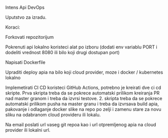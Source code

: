 Intens Api DevOps

Uputstvo za izradu.


Koraci:

Forkovati repozitorijum

Pokrenuti api lokalno koristeci alat po izboru (dodati env variablu PORT i dodeliti vrednost 8080 ili bilo koji drugi dostupan port)

Napisati Dockerfile 

Upraditi deploy apia na bilo koji cloud provider, moze i docker / kubernetes lokalno

Implemetirati CI CD koristeci GitHub Actions, potrebno je kreirati dve ci cd skripte. Prva skripta treba da se pokrece automatski prilikom kreiranja PR nad master granom i treba da izvrsi testove. 2. skripta treba da se pokrece automatski prilikom pusha na master granu i treba da izvrsava build apia, pakovanje i odlaganje docker slike na repo po zelji i zamenu stare za novu sliku na odabranom cloud provideru ili lokalu. 

Na email poslati url vaseg git repoa kao i url otpremljenog apia na cloud provider ili lokalni url.
